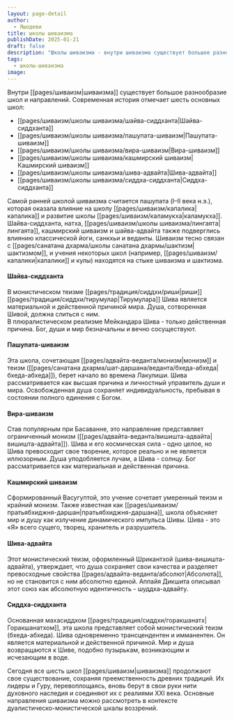 ```yaml
---
layout: page-detail
author:
  - Яшодеви
title: школы шиваизма
publishDate: 2025-01-21
draft: false
description: "Школы шиваизма - внутри шиваизма существует большое разнообразие школ и направлений. Современная история отмечает шесть основных школ: шайва-сиддханта, пашупата-шиваизм, вира-шиваизм, кашмирский шиваизм, шива-адвайта, сиддха-сиддханта."
tags:
  - школы-шиваизма
image:
---
```

Внутри [[pages/шиваизм|шиваизма]] существует большое разнообразие школ и направлений. Современная история отмечает шесть основных школ:

- [[pages/шиваизм/школы шиваизма/шайва-сиддханта|Шайва-сиддханта]]
- [[pages/шиваизм/школы шиваизма/пашупата-шиваизм|Пашупата-шиваизм]]
- [[pages/шиваизм/школы шиваизма/вира-шиваизм|Вира-шиваизм]]
- [[pages/шиваизм/школы шиваизма/кашмирский шиваизм|Кашмирский шиваизм]]
- [[pages/шиваизм/школы шиваизма/шива-адвайта|Шива-адвайта]]
- [[pages/шиваизм/школы шиваизма/сиддха-сиддханта|Сиддха-сиддханта]]

Самой ранней школой шиваизма считается пашупата (I–II века н.э.), которая оказала влияние на школу [[pages/шиваизм/капалика|капалика]] и развитие школы [[pages/шиваизм/каламукха|каламукха]]. Шайва-сиддханта, натха, [[pages/шиваизм/школы шиваизма/лингаята|лингаята]], кашмирский шиваизм и шайва-адвайта также подверглись влиянию классической йоги, санкхьи и веданты. Шиваизм тесно связан с [[pages/санатана дхарма/школы санатана дхармы/шактизм|шактизмом]], и учения некоторых школ (например, [[pages/шиваизм/капалики|капалики]] и кулы) находятся на стыке шиваизма и шактизма.

#### Шайва-сиддханта
В монистическом теизме [[pages/традиция/сиддхи/риши|риши]] [[pages/традиция/сиддхи/тирумулар|Тирумулара]] Шива является материальной и действенной причиной мира. Душа, сотворенная Шивой, должна слиться с ним.  
В плюралистическом реализме Мейкандара Шива - только действенная причина. Бог, души и мир безначальны и вечно сосуществуют.
#### Пашупата-шиваизм
Эта школа, сочетающая [[pages/адвайта-веданта/монизм|монизм]] и теизм ([[pages/санатана дхарма/шат-даршана/веданта/бхеда-абхеда|бхеда-абхеда]]), берет начало во времена Лакулиши. Шива рассматривается как высшая причина и личностный управитель души и мира. Освобожденная душа сохраняет индивидуальность, пребывая в состоянии полного единения с Богом.
#### Вира-шиваизм
Став популярным при Басаванне, это направление представляет ограниченный монизм ([[pages/адвайта-веданта/вишишта-адвайта|вишишта-адвайта]]). Шива и его космическая сила - одно целое, но Шива превосходит свое творение, которое реально и не является иллюзорным. Душа уподобляется лучам, а Шива - солнцу. Бог рассматривается как материальная и действенная причина.

#### Кашмирский шиваизм
Сформированный Васугуптой, это учение сочетает умеренный теизм и крайний монизм. Также известная как [[pages/шиваизм/пратьябхиджня-даршан|пратьябхиджня-даршана]], школа объясняет мир и душу как излучение динамического импульса Шивы. Шива - это «Я» всего сущего, творец, хранитель и разрушитель.

#### Шива-адвайта
Этот монистический теизм, оформленный Шрикантхой (шива-вишишта-адвайта), утверждает, что душа сохраняет свои качества и разделяет превосходные свойства [[pages/адвайта-веданта/абсолют|Абсолюта]], но не становится с ним абсолютно единой. Аппайя Дикшита описывал этот союз как абсолютную идентичность - шуддха-адвайту.

#### Сиддха-сиддханта
Основанная махасиддхом [[pages/традиция/сиддхи/горакшанатх|Горакшанатхом]], эта школа представляет собой монистический теизм (бхеда-абхеда). Шива одновременно трансцендентен и имманентен. Он является материальной и действенной причиной. Мир и душа возвращаются к Шиве, подобно пузырькам, возникающим и исчезающим в воде.

Сегодня все шесть школ [[pages/шиваизм|шиваизма]] продолжают свое существование, сохраняя преемственность древних традиций. Их лидеры и Гуру, перевоплощаясь, вновь берут в свои руки нити духовного наследия и соединяют их с реалиями XXI века. Основные направления шиваизма можно рассмотреть в контексте дуалистическо-монистической шкалы воззрений.

